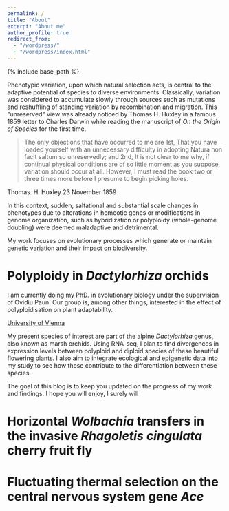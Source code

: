 ```yaml
---
permalink: /
title: "About"
excerpt: "About me"
author_profile: true
redirect_from:
  - "/wordpress/"
  - "/wordpress/index.html"
---
```


{% include base_path %}

Phenotypic variation, upon which natural selection acts, is central to the adaptive potential of species to diverse environments. Classically, variation was considered to accumulate slowly through sources such as mutations and reshuffling of standing variation by recombination and migration. This "unreserved" view was already noticed by Thomas H. Huxley in a famous 1859 letter to Charles Darwin while reading the manuscript of *On the Origin of Species* for the first time.

> The only objections that have occurred to me are 1st, That you have loaded yourself with an unnecessary difficulty in adopting Natura non facit saltum so unreservedly; and 2nd, It is not clear to me why, if continual physical conditions are of so little moment as you suppose, variation should occur at all. However, I must read the book two or three times more before I presume to begin picking holes.

Thomas. H. Huxley 23 November 1859

In this context, sudden, saltational and substantial scale changes in phenotypes due to alterations in homeotic genes or modifications in genome organization, such as hybridization or polyploidy (whole-genome doubling) were deemed maladaptive and detrimental.

My work focuses on evolutionary processes which generate or maintain genetic variation and their impact on biodiversity.

# Polyploidy in *Dactylorhiza* orchids
I am currently doing my PhD. in evolutionary biology under the supervision of Ovidiu Paun. Our group is, among other things, interested in the effect of polyploidisation on plant adaptability.


[University of Vienna](http://plantgenomics.univie.ac.at/research/)

My present species of interest are part of the alpine *Dactylorhiza* genus, also known as marsh orchids. Using RNA-seq, I plan to find divergences in expression levels between polyploid and diploid species of these beautiful flowering plants. I also aim to integrate ecological and epigenetic data into my study to see how these contribute to the differentiation between these species.

The goal of this blog is to keep you updated on the progress of my work and findings. I hope you will enjoy, I surely will

# Horizontal *Wolbachia* transfers in the invasive *Rhagoletis cingulata* cherry fruit fly

# Fluctuating thermal selection on the central nervous system gene *Ace*
